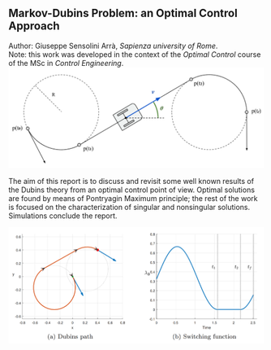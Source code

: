 ## Markov-Dubins Problem: an Optimal Control Approach

Author: Giuseppe Sensolini Arrà, *Sapienza university of Rome*.  
Note: this work was developed in the context of the *Optimal Control* course of the MSc in *Control Engineering*.
![picture](simulations/img/unicycle.PNG)

The aim of this report is to discuss and revisit some well known results of the Dubins theory from an optimal control point of view. Optimal solutions are found by means of Pontryagin Maximum principle; the rest of the work is focused on the characterization of singular and nonsingular solutions. Simulations conclude the report.

![picture](simulations/img/dubins.PNG)

